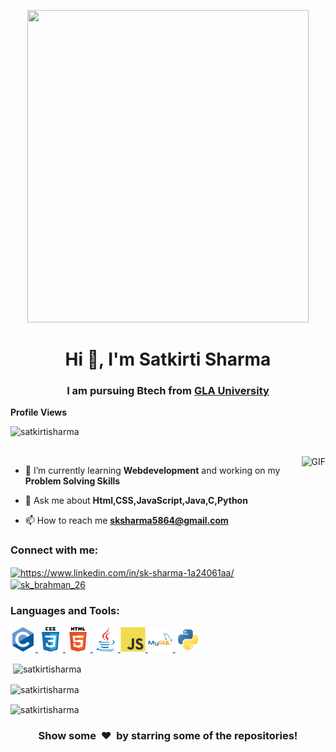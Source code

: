 <p align="center">
  <a href="https://media.licdn.com/dms/image/C5603AQFRXku5M5SYjw/profile-displayphoto-shrink_800_800/0/1651808688892?e=1679529600&v=beta&t=P_7o0OVsem92Mf9sbaETMXjNvRMdjKPsyRG05ZQVrXs" target="_blank"><img src="https://media.licdn.com/dms/image/D4D03AQEp7Cdhn01viw/profile-displayphoto-shrink_400_400/0/1674917997577?e=1686182400&v=beta&t=XMQlteqSs8SVKsqzKjlExTiElSpxImf3Yqt8pt2HOtI" width=450 height=500></a>

</p>
<h1 align="center">Hi 👋, I'm Satkirti Sharma</h1>
<h3 align="center">I am pursuing Btech from <a href="https://www.gla.ac.in/"target="_blank">GLA University</a></h3>
<b>Profile Views</b>  
<!-- <img src="https://profile-counter.glitch.me/satkirtisharma/count.svg" />-->


<p align="left"> <img src="https://komarev.com/ghpvc/?username=satkirtisharma&label=Profile%20views&color=0e75b6&style=flat" alt="satkirtisharma" /> </p>
<br>
<img align="right" height="280px" alt="GIF" src="https://camo.githubusercontent.com/8bf6f6d78abc81fcf9c49f10649423e73ea44bc248e83aaae8759d401c829a84/68747470733a2f2f70687973696373677572756b756c2e66696c65732e776f726470726573732e636f6d2f323031392f30322f6368617261637465722d312e676966" />

* 🌱 I’m currently learning **Webdevelopment** and working on my <b>Problem Solving Skills</b>

* 💬 Ask me about **Html,CSS,JavaScript,Java,C,Python**

* 📫 How to reach me **sksharma5864@gmail.com**

<h3 align="left">Connect with me:</h3>
<p align="left">
<a href="https://www.linkedin.com/in/sk-sharma-1a24061aa/" target="blank"><img align="center" src="https://raw.githubusercontent.com/rahuldkjain/github-profile-readme-generator/master/src/images/icons/Social/linked-in-alt.svg" alt="https://www.linkedin.com/in/sk-sharma-1a24061aa/" height="30" width="40" />
  <a href="https://instagram.com/sk_brahman_26" target="blank"><img align="center" src="https://raw.githubusercontent.com/rahuldkjain/github-profile-readme-generator/master/src/images/icons/Social/instagram.svg" alt="sk_brahman_26" height="30" width="40" /></a>
</p>

<h3 align="left">Languages and Tools:</h3>
<p align="left"> <a href="https://www.cprogramming.com/" target="_blank" rel="noreferrer"> <img src="https://raw.githubusercontent.com/devicons/devicon/master/icons/c/c-original.svg" alt="c" width="40" height="40"/> </a> <a href="https://www.w3schools.com/css/" target="_blank" rel="noreferrer"> <img src="https://raw.githubusercontent.com/devicons/devicon/master/icons/css3/css3-original-wordmark.svg" alt="css3" width="40" height="40"/> </a> <a href="https://www.w3.org/html/" target="_blank" rel="noreferrer"> <img src="https://raw.githubusercontent.com/devicons/devicon/master/icons/html5/html5-original-wordmark.svg" alt="html5" width="40" height="40"/> </a> <a href="https://www.java.com" target="_blank" rel="noreferrer"> <img src="https://raw.githubusercontent.com/devicons/devicon/master/icons/java/java-original.svg" alt="java" width="40" height="40"/> </a> <a href="https://developer.mozilla.org/en-US/docs/Web/JavaScript" target="_blank" rel="noreferrer"> <img src="https://raw.githubusercontent.com/devicons/devicon/master/icons/javascript/javascript-original.svg" alt="javascript" width="40" height="40"/> </a> <a href="https://www.mysql.com/" target="_blank" rel="noreferrer"> <img src="https://raw.githubusercontent.com/devicons/devicon/master/icons/mysql/mysql-original-wordmark.svg" alt="mysql" width="40" height="40"/> </a> <a href="https://www.python.org" target="_blank" rel="noreferrer"> <img src="https://raw.githubusercontent.com/devicons/devicon/master/icons/python/python-original.svg" alt="python" width="40" height="40"/> </a> </p>

<p>&nbsp;<img align="center" src="https://github-readme-stats.vercel.app/api?username=satkirtisharma&show_icons=true&locale=en" alt="satkirtisharma" /></p>

<p><img align="center" src="https://github-readme-stats.vercel.app/api/top-langs?username=satkirtisharma&show_icons=true&locale=en&layout=compact" alt="satkirtisharma" /></p>

 
<p><img align="center" src="https://github-readme-streak-stats.herokuapp.com/?user=satkirtisharma&" alt="satkirtisharma" /></p><!---->

<h3 align="center">Show some &nbsp;❤️&nbsp; by starring some of the repositories! </h3>
 
